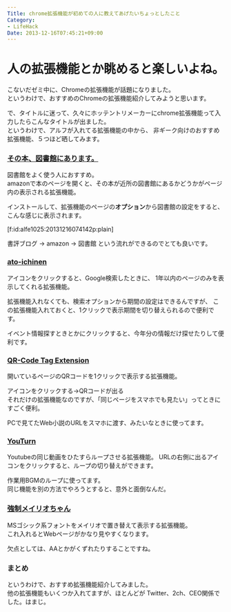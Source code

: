 ```yaml
---
Title: chrome拡張機能が初めての人に教えてあげたいちょっとしたこと
Category:
- LifeHack
Date: 2013-12-16T07:45:21+09:00
---
```



# 人の拡張機能とか眺めると楽しいよね。


<p>こないだゼミ中に、Chromeの拡張機能が話題になりました。 <br />
というわけで、おすすめのChromeの拡張機能紹介してみようと思います。</p>

<p>で、タイトルに迷って、久々にホッテントリメーカーにchrome拡張機能って入力したらこんなタイトルが出ました。 <br />
というわけで、アルフが入れてる拡張機能の中から、
非ギーク向けのおすすめ拡張機能、５つほど晒してみます。</p>


### <a href="https://chrome.google.com/webstore/detail/その本、図書館にあります。/ldidobiipljjgfaglokcehmiljadanle">その本、図書館にあります。</a>


<p>図書館をよく使う人におすすめ。 <br />
amazonで本のページを開くと、その本が近所の図書館にあるかどうかがページ内の表示される拡張機能。</p>

<p>インストールして、拡張機能のページの<strong>オプション</strong>から図書館の設定をすると、こんな感じに表示されます。</p>
[f:id:alfe1025:20131216074142p:plain]

<p>書評ブログ → amazon → 図書館 という流れができるのでとても良いです。</p>


### <a href="https://chrome.google.com/webstore/detail/ato-ichinen/pojaolkbbklmcifckclknpolncdmbaph">ato-ichinen</a>


<p>アイコンをクリックすると、Google検索したときに、
1年以内のページのみを表示してくれる拡張機能。  </p>

<p>拡張機能入れなくても、検索オプションから期間の設定はできるんですが、
この拡張機能入れておくと、1クリックで表示期間を切り替えられるので便利です。 </p>

<p>イベント情報探すときとかにクリックすると、今年分の情報だけ探せたりして便利です。</p>


### <a href="https://chrome.google.com/webstore/detail/qr-code-tag-extension/bcfddoencoiedfjgepnlhcpfikgaogdg">QR-Code Tag Extension</a>


<p>開いているページのQRコードを1クリックで表示する拡張機能。</p>

<p>アイコンをクリックする→QRコードが出る <br />
それだけの拡張機能なのですが、「同じページをスマホでも見たい」ってときにすごく便利。</p>

<p>PCで見てたWeb小説のURLをスマホに渡す、みたいなときに使ってます。</p>


### <a href="https://chrome.google.com/webstore/detail/youturn/icphmmimmfdlgaaglejeokffekamhplg">YouTurn</a>


<p>Youtubeの同じ動画をひたすらループさせる拡張機能。
URLの右側に出るアイコンをクリックすると、ループの切り替えができます。</p>

<p>作業用BGMのループに使ってます。 <br />
同じ機能を別の方法でやろうとすると、意外と面倒なんだ。</p>


### <a href="https://chrome.google.com/webstore/detail/%E5%BC%B7%E5%88%B6%E3%83%A1%E3%82%A4%E3%83%AA%E3%82%AA%E3%81%A1%E3%82%83%E3%82%93-ms%E3%82%B4%E3%82%B7%E3%83%83%E3%82%AF%E7%BD%AE%E3%81%8D%E6%8F%9B%E3%81%88%E7%89%88/kmjcmncjhdnaealenhoohllicfkdojpb">強制メイリオちゃん</a>


<p>MSゴシック系フォントをメイリオで置き替えて表示する拡張機能。 <br />
これ入れるとWebページがかなり見やすくなります。</p>

<p>欠点としては、AAとかがくずれたりすることですね。</p>


### まとめ


<p>というわけで、おすすめ拡張機能紹介してみました。 <br />
他の拡張機能もいくつか入れてますが、ほとんどが Twitter、2ch、CEO関係でした。はまじ。  </p>


